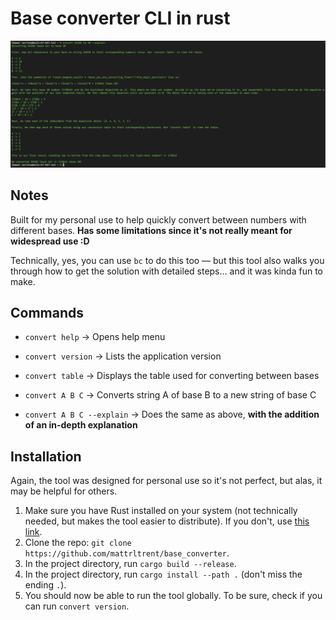 
  
# Base converter CLI in rust

  

<img  src="https://github.com/mattrltrent/base_converter/blob/main/assets/demo.JPG?raw=true"  width=""  height=""  style="display: inline"/>

  

## Notes

  
  

Built for my personal use to help quickly convert between numbers with different bases. **Has some limitations since it's not really meant for widespread use :D**

  

Technically, yes, you can use `bc` to do this too — but this tool also walks you through how to get the solution with detailed steps... and it was kinda fun to make.

  
  

## Commands

  

  

-  `convert help` -> Opens help menu

  

-  `convert version` -> Lists the application version

  

-  `convert table` -> Displays the table used for converting between bases

  

-  `convert A B C` -> Converts string A of base B to a new string of base C

  

-  `convert A B C --explain` -> Does the same as above, **with the addition of an in-depth explanation**

## Installation

Again, the tool was designed for personal use so it's not perfect, but alas, it may be helpful for others.

1. Make sure you have Rust installed on your system (not technically needed, but makes the tool easier to distribute). If you don't, use [this link](https://www.rust-lang.org/tools/install).
2. Clone the repo: `git clone https://github.com/mattrltrent/base_converter`.
3. In the project directory, run `cargo build --release`.
4. In the project directory, run `cargo install --path .` (don't miss the ending `.`).
5. You should now be able to run the tool globally. To be sure, check if you can run `convert version`.
